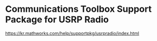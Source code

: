 # Communications Toolbox Support Package for USRP Radio

https://kr.mathworks.com/help/supportpkg/usrpradio/index.html